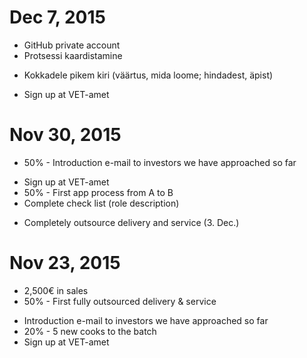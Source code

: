 # Dec 7, 2015
- GitHub private account
- Protsessi kaardistamine
+ Kokkadele pikem kiri (väärtus, mida loome; hindadest, äpist)
- Sign up at VET-amet

# Nov 30, 2015
+ 50% - Introduction e-mail to investors we have approached so far
- Sign up at VET-amet
- 50% - First app process from A to B
- Complete check list (role description)
+ Completely outsource delivery and service (3. Dec.)

# Nov 23, 2015
+ 2,500€ in sales
+ 50% - First fully outsourced delivery & service
- Introduction e-mail to investors we have approached so far
- 20% - 5 new cooks to the batch
- Sign up at VET-amet
